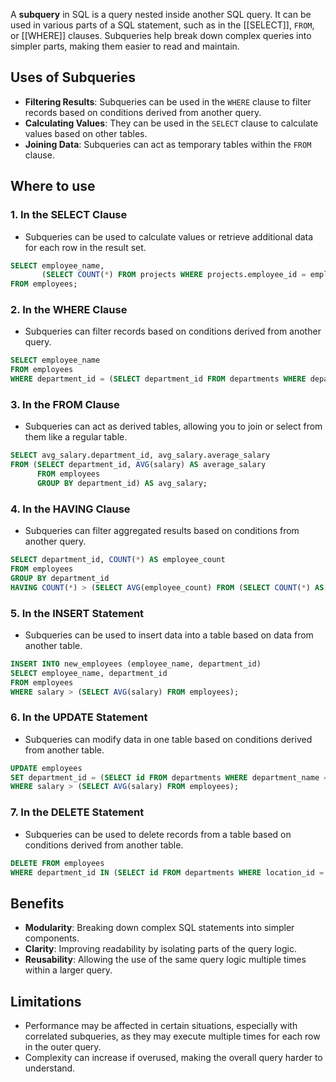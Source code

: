 A **subquery** in SQL is a query nested inside another SQL query. It can be used in various parts of a SQL statement, such as in the [[SELECT]], `FROM`, or [[WHERE]] clauses. Subqueries help break down complex queries into simpler parts, making them easier to read and maintain.
## Uses of Subqueries

- **Filtering Results**: Subqueries can be used in the `WHERE` clause to filter records based on conditions derived from another query.
- **Calculating Values**: They can be used in the `SELECT` clause to calculate values based on other tables.
- **Joining Data**: Subqueries can act as temporary tables within the `FROM` clause.

## Where to use

### 1. **In the SELECT Clause**

- Subqueries can be used to calculate values or retrieve additional data for each row in the result set.
```sql
SELECT employee_name,
       (SELECT COUNT(*) FROM projects WHERE projects.employee_id = employees.id) AS project_count
FROM employees;
```

### 2. **In the WHERE Clause**

- Subqueries can filter records based on conditions derived from another query.
```sql
SELECT employee_name 
FROM employees 
WHERE department_id = (SELECT department_id FROM departments WHERE department_name = 'Sales');
```

### 3. **In the FROM Clause**

- Subqueries can act as derived tables, allowing you to join or select from them like a regular table.
```sql
SELECT avg_salary.department_id, avg_salary.average_salary
FROM (SELECT department_id, AVG(salary) AS average_salary
      FROM employees
      GROUP BY department_id) AS avg_salary;
```

### 4. **In the HAVING Clause**

- Subqueries can filter aggregated results based on conditions from another query.
```sql
SELECT department_id, COUNT(*) AS employee_count
FROM employees
GROUP BY department_id
HAVING COUNT(*) > (SELECT AVG(employee_count) FROM (SELECT COUNT(*) AS employee_count FROM employees GROUP BY department_id) AS dept_counts);
```

### 5. **In the INSERT Statement**

- Subqueries can be used to insert data into a table based on data from another table.
```sql
INSERT INTO new_employees (employee_name, department_id)
SELECT employee_name, department_id 
FROM employees 
WHERE salary > (SELECT AVG(salary) FROM employees);
```

### 6. **In the UPDATE Statement**

- Subqueries can modify data in one table based on conditions derived from another table.
```sql
UPDATE employees 
SET department_id = (SELECT id FROM departments WHERE department_name = 'Marketing') 
WHERE salary > (SELECT AVG(salary) FROM employees);
```

### 7. **In the DELETE Statement**

- Subqueries can be used to delete records from a table based on conditions derived from another table.
```sql
DELETE FROM employees 
WHERE department_id IN (SELECT id FROM departments WHERE location_id = 100);
```

## Benefits

- **Modularity**: Breaking down complex SQL statements into simpler components.
- **Clarity**: Improving readability by isolating parts of the query logic.
- **Reusability**: Allowing the use of the same query logic multiple times within a larger query.

## Limitations

- Performance may be affected in certain situations, especially with correlated subqueries, as they may execute multiple times for each row in the outer query.
- Complexity can increase if overused, making the overall query harder to understand.